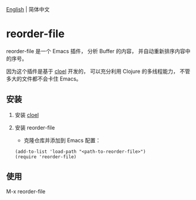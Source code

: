 [English](./README.md) | 简体中文

# reorder-file

reorder-file 是一个 Emacs 插件， 分析 Buffer 的内容， 并自动重新排序内容中的序号。

因为这个插件是基于 [cloel](https://github.com/manateelazycat/cloel) 开发的， 可以充分利用 Clojure 的多线程能力， 不管多大的文件都不会卡住 Emacs。

## 安装

1. 安装 [cloel](https://github.com/manateelazycat/cloel)

2. 安装 reorder-file
   - 克隆仓库并添加到 Emacs 配置：
   ```elisp
   (add-to-list 'load-path "<path-to-reorder-file>")
   (require 'reorder-file)
   ```

## 使用
M-x reorder-file
